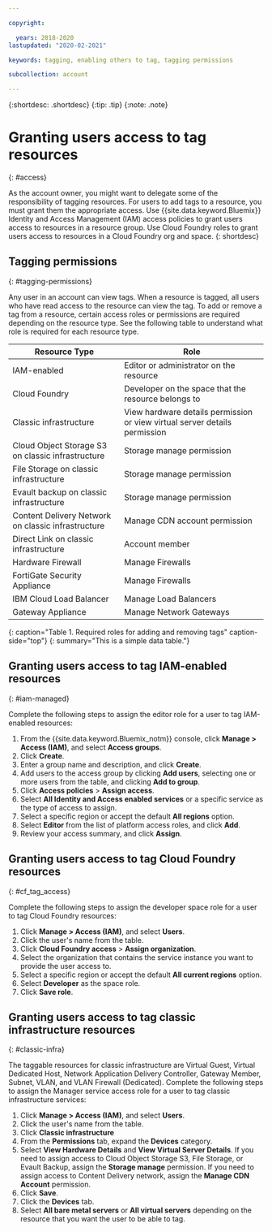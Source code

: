 ```yaml
---

copyright:

  years: 2018-2020
lastupdated: "2020-02-2021"

keywords: tagging, enabling others to tag, tagging permissions

subcollection: account

---
```


{:shortdesc: .shortdesc}
{:tip: .tip}
{:note: .note}


# Granting users access to tag resources
{: #access}

As the account owner, you might want to delegate some of the responsibility of tagging resources. For users to add tags to a resource, you must grant them the appropriate access. Use {{site.data.keyword.Bluemix}} Identity and Access Management (IAM) access policies to grant users access to resources in a resource group. Use Cloud Foundry roles to grant users access to resources in a Cloud Foundry org and space.
{: shortdesc}

## Tagging permissions
{: #tagging-permissions}

Any user in an account can view tags. When a resource is tagged, all users who have read access to the resource can view the tag. To add or remove a tag from a resource, certain access roles or permissions are required depending on the resource type. See the following table to understand what role is required for each resource type.


| Resource Type | Role |
|--------|---------------|
| IAM-enabled | Editor or administrator on the resource |
| Cloud Foundry | Developer on the space that the resource belongs to  |
| Classic infrastructure| View hardware details permission or view virtual server details permission |
| Cloud Object Storage S3 on classic infrastructure | Storage manage permission |
| File Storage on classic infrastructure | Storage manage permission |
| Evault backup on classic infrastructure | Storage manage permission |
| Content Delivery Network on classic infrastructure | Manage CDN account permission |
| Direct Link on classic infrastructure | Account member |
| Hardware Firewall | Manage Firewalls |
| FortiGate Security Appliance | Manage Firewalls |
| IBM Cloud Load Balancer | Manage Load Balancers |
| Gateway Appliance | Manage Network Gateways |
{: caption="Table 1. Required roles for adding and removing tags" caption-side="top"}
{: summary="This is a simple data table."}


## Granting users access to tag IAM-enabled resources
{: #iam-managed}

Complete the following steps to assign the editor role for a user to tag IAM-enabled resources: 

  1. From the {{site.data.keyword.Bluemix_notm}} console, click **Manage > Access (IAM)**, and select **Access groups**.
  2. Click **Create**.
  3. Enter a group name and description, and click **Create**.
  4. Add users to the access group by clicking **Add users**, selecting one or more users from the table, and clicking **Add to group**.
  5. Click **Access policies** > **Assign access**.
  6. Select **All Identity and Access enabled services** or a specific service as the type of access to assign.
  7. Select a specific region or accept the default **All regions** option. 
  8. Select **Editor** from the list of platform access roles, and click **Add**.
  9. Review your access summary, and click **Assign**. 

## Granting users access to tag Cloud Foundry resources
{: #cf_tag_access}

Complete the following steps to assign the developer space role for a user to tag Cloud Foundry resources:

1. Click **Manage > Access (IAM)**, and select **Users**.
2. Click the user's name from the table.
3. Click **Cloud Foundry access** > **Assign organization**.
5. Select the organization that contains the service instance you want to provide the user access to.
6. Select a specific region or accept the default **All current regions** option. 
7. Select **Developer** as the space role.
8. Click **Save role**.

## Granting users access to tag classic infrastructure resources
{: #classic-infra}

The taggable resources for classic infrastructure are Virtual Guest, Virtual Dedicated Host, Network Application Delivery Controller, Gateway Member, Subnet, VLAN, and VLAN Firewall (Dedicated). Complete the following steps to assign the Manager service access role for a user to tag classic infrastructure services:

  1. Click **Manage > Access (IAM)**, and select **Users**.
  2. Click the user's name from the table.
  3. Click **Classic infrastructure**
  4. From the **Permissions** tab, expand the **Devices** category.
  5. Select **View Hardware Details** and **View Virtual Server Details**. If you need to assign access to Cloud Object Storage S3, File Storage, or Evault Backup, assign the **Storage manage** permission. If you need to assign access to Content Delivery network, assign the **Manage CDN Account** permission.
  6. Click **Save**.
  7. Click the **Devices** tab.
  8. Select **All bare metal servers** or **All virtual servers** depending on the resource that you want the user to be able to tag.
